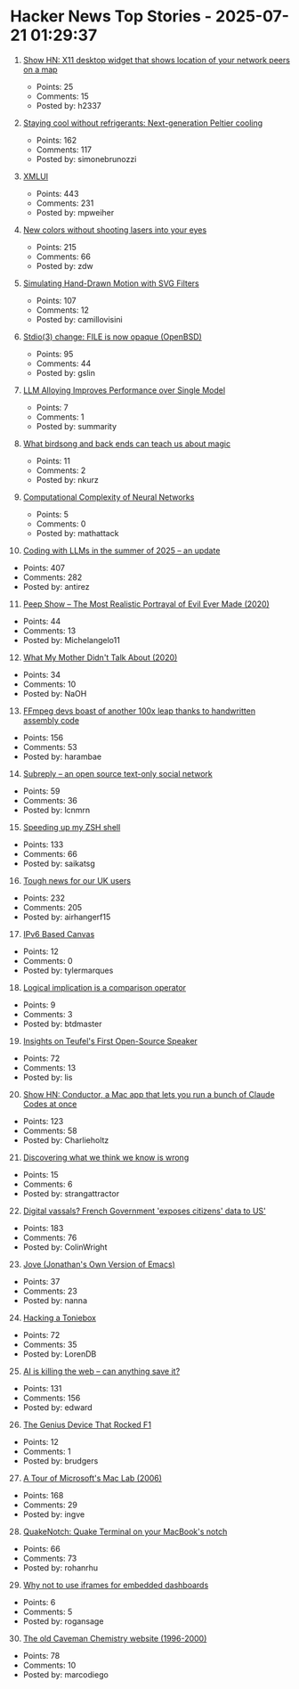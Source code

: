 # Hacker News Top Stories - 2025-07-21 01:29:37

1. [Show HN: X11 desktop widget that shows location of your network peers on a map](https://github.com/h2337/connmap)
   - Points: 25
   - Comments: 15
   - Posted by: h2337

2. [Staying cool without refrigerants: Next-generation Peltier cooling](https://news.samsung.com/global/interview-staying-cool-without-refrigerants-how-samsung-is-pioneering-next-generation-peltier-cooling)
   - Points: 162
   - Comments: 117
   - Posted by: simonebrunozzi

3. [XMLUI](https://blog.jonudell.net/2025/07/18/introducing-xmlui/)
   - Points: 443
   - Comments: 231
   - Posted by: mpweiher

4. [New colors without shooting lasers into your eyes](https://dynomight.net/colors/)
   - Points: 215
   - Comments: 66
   - Posted by: zdw

5. [Simulating Hand-Drawn Motion with SVG Filters](https://camillovisini.com/coding/simulating-hand-drawn-motion-with-svg-filters)
   - Points: 107
   - Comments: 12
   - Posted by: camillovisini

6. [Stdio(3) change: FILE is now opaque (OpenBSD)](https://undeadly.org/cgi?action=article;sid=20250717103345)
   - Points: 95
   - Comments: 44
   - Posted by: gslin

7. [LLM Alloying Improves Performance over Single Model](https://xbow.com/blog/alloy-agents/)
   - Points: 7
   - Comments: 1
   - Posted by: summarity

8. [What birdsong and back ends can teach us about magic](https://digitalseams.com/blog/what-birdsong-and-backends-can-teach-us-about-magic)
   - Points: 11
   - Comments: 2
   - Posted by: nkurz

9. [Computational Complexity of Neural Networks](https://lunalux.io/introduction-to-neural-networks/computational-complexity-of-neural-networks/)
   - Points: 5
   - Comments: 0
   - Posted by: mathattack

10. [Coding with LLMs in the summer of 2025 – an update](https://antirez.com/news/154)
   - Points: 407
   - Comments: 282
   - Posted by: antirez

11. [Peep Show – The Most Realistic Portrayal of Evil Ever Made (2020)](https://mattlakeman.org/2020/01/22/peep-show-the-most-realistic-portrayal-of-evil-ive-ever-seen/)
   - Points: 44
   - Comments: 13
   - Posted by: Michelangelo11

12. [What My Mother Didn't Talk About (2020)](https://www.buzzfeednews.com/article/karolinawaclawiak/what-my-mother-didnt-talk-about-karolina-waclawiak)
   - Points: 34
   - Comments: 10
   - Posted by: NaOH

13. [FFmpeg devs boast of another 100x leap thanks to handwritten assembly code](https://www.tomshardware.com/software/the-biggest-speedup-ive-seen-so-far-ffmpeg-devs-boast-of-another-100x-leap-thanks-to-handwritten-assembly-code)
   - Points: 156
   - Comments: 53
   - Posted by: harambae

14. [Subreply – an open source text-only social network](https://github.com/lucianmarin/subreply)
   - Points: 59
   - Comments: 36
   - Posted by: lcnmrn

15. [Speeding up my ZSH shell](https://scottspence.com/posts/speeding-up-my-zsh-shell)
   - Points: 133
   - Comments: 66
   - Posted by: saikatsg

16. [Tough news for our UK users](https://blog.janitorai.com/posts/3/)
   - Points: 232
   - Comments: 205
   - Posted by: airhangerf15

17. [IPv6 Based Canvas](https://canvas.openbased.org/)
   - Points: 12
   - Comments: 0
   - Posted by: tylermarques

18. [Logical implication is a comparison operator](https://btdmaster.bearblog.dev/logical-implication-as-comparison/)
   - Points: 9
   - Comments: 3
   - Posted by: btdmaster

19. [Insights on Teufel's First Open-Source Speaker](https://blog.teufelaudio.com/visionary-mynds-insights-on-teufels-first-open-source-speaker/)
   - Points: 72
   - Comments: 13
   - Posted by: lis

20. [Show HN: Conductor, a Mac app that lets you run a bunch of Claude Codes at once](https://conductor.build/)
   - Points: 123
   - Comments: 58
   - Posted by: Charlieholtz

21. [Discovering what we think we know is wrong](https://www.science.org/content/blog-post/tell-me-again-about-neurons-now)
   - Points: 15
   - Comments: 6
   - Posted by: strangattractor

22. [Digital vassals? French Government 'exposes citizens' data to US'](https://brusselssignal.eu/2025/07/digital-vassals-french-government-exposes-citizens-data-to-us/)
   - Points: 183
   - Comments: 76
   - Posted by: ColinWright

23. [Jove (Jonathan's Own Version of Emacs)](https://en.wikipedia.org/wiki/JOVE)
   - Points: 37
   - Comments: 23
   - Posted by: nanna

24. [Hacking a Toniebox](https://www.schafe-sind-bessere-rasenmaeher.de/tech/hack-all-the-things-toniebox/)
   - Points: 72
   - Comments: 35
   - Posted by: LorenDB

25. [AI is killing the web – can anything save it?](https://www.economist.com/business/2025/07/14/ai-is-killing-the-web-can-anything-save-it)
   - Points: 131
   - Comments: 156
   - Posted by: edward

26. [The Genius Device That Rocked F1](https://www.youtube.com/watch?v=FhmLb2DhNYM)
   - Points: 12
   - Comments: 1
   - Posted by: brudgers

27. [A Tour of Microsoft's Mac Lab (2006)](https://davidweiss.blogspot.com/2006/04/tour-of-microsofts-mac-lab.html)
   - Points: 168
   - Comments: 29
   - Posted by: ingve

28. [QuakeNotch: Quake Terminal on your MacBook's notch](https://quakenotch.com)
   - Points: 66
   - Comments: 73
   - Posted by: rohanrhu

29. [Why not to use iframes for embedded dashboards](https://embeddable.com/blog/iframes-for-embedding)
   - Points: 6
   - Comments: 5
   - Posted by: rogansage

30. [The old Caveman Chemistry website (1996-2000)](https://cavemanchemistry.com/oldcave/)
   - Points: 78
   - Comments: 10
   - Posted by: marcodiego

